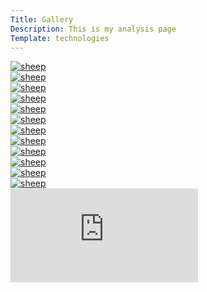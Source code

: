 ```yaml
---
Title: Gallery
Description: This is my analysis page
Template: technologies
---
```


<div class = "box gallery gallery-wrap">

<div class = "r1 gallery-row gallery-columns">

<div class = "c1">

<a target="_blank" href="%base_url%/img/gallery/IMG_1671.jpg">
<picture>
    <source media="(min-width: 1500px)" srcset="image/gallery/IMG_1671.jpg?w=400&q=60">
    <source media="(min-width: 376px)" srcset="image/gallery/IMG_1671.jpg?w=900&q=50">
    <img src="image/gallery/IMG_1671.jpg?w=300&q=80" alt="sheep">
</picture>
</a>

</div>

<div class = "c2">


<a target="_blank" href="%base_url%/img/gallery/IMG_1669.jpg">
<picture>
    <source media="(min-width: 1500px)" srcset="image/gallery/IMG_1669.jpg?w=400&q=60">
    <source media="(min-width: 376px)" srcset="image/gallery/IMG_1669.jpg?w=900&q=50">
    <img src="image/gallery/IMG_1669.jpg?w=300&q=80" alt="sheep">
</picture>
</a>

</div>

<div class = "c3">

<a target="_blank" href="%base_url%/img/gallery/IMG_1672.jpg">
<picture>
    <source media="(min-width: 1500px)" srcset="image/gallery/IMG_1672.jpg?w=400&q=60">
    <source media="(min-width: 376px)" srcset="image/gallery/IMG_1672.jpg?w=900&q=50">
    <img src="image/gallery/IMG_1672.jpg?w=300&q=80" alt="sheep">
</picture>
</a>

</div>

</div>

<div class = "r2 gallery-row gallery-columns">

<div class = "c1">

<a target="_blank" href="%base_url%/img/gallery/IMG_2566.jpg">
<picture>
    <source media="(min-width: 1500px)" srcset="image/gallery/IMG_2566.jpg?w=400&q=60">
    <source media="(min-width: 376px)" srcset="image/gallery/IMG_2566.jpg?w=900&q=50">
    <img src="image/gallery/IMG_2566.jpg?w=300&q=80" alt="sheep">
</picture>
</a>

</div>

<div class = "c2">

<a target="_blank" href="%base_url%/img/gallery/IMG_2472.jpg">
<picture>
    <source media="(min-width: 1500px)" srcset="image/gallery/IMG_2472.jpg?w=400&q=60">
    <source media="(min-width: 376px)" srcset="image/gallery/IMG_2472.jpg?w=900&q=50">
    <img src="image/gallery/IMG_2472.jpg?w=300&q=80" alt="sheep">
</picture>
</a>

</div>

<div class = "c3">

<a target="_blank" href="%base_url%/img/gallery/IMG_2441.jpg">
<picture>
    <source media="(min-width: 1500px)" srcset="image/gallery/IMG_2441.jpg?w=400&q=60">
    <source media="(min-width: 376px)" srcset="image/gallery/IMG_2441.jpg?w=900&q=50">
    <img src="image/gallery/IMG_2441.jpg?w=300&q=80" alt="sheep">
</picture>
</a>

</div>


</div>


<div class = "r3 gallery-row gallery-columns">

<div class = "c1">

<a target="_blank" href="%base_url%/img/gallery/IMG_2440.jpg">
<picture>
    <source media="(min-width: 1500px)" srcset="image/gallery/IMG_2440.jpg?w=400&q=60">
    <source media="(min-width: 376px)" srcset="image/gallery/IMG_2440.jpg?w=900&q=50">
    <img src="image/gallery/IMG_2440.jpg?w=300&q=80" alt="sheep">
</picture>
</a>

</div>

<div class = "c2">

<a target="_blank" href="%base_url%/img/gallery/IMG_2422.jpg">
<picture>
    <source media="(min-width: 1500px)" srcset="image/gallery/IMG_2422.jpg?w=400&q=60">
    <source media="(min-width: 376px)" srcset="image/gallery/IMG_2422.jpg?w=900&q=50">
    <img src="image/gallery/IMG_2422.jpg?w=300&q=80" alt="sheep">
</picture>
</a>

</div>

<div class = "c3">

<a target="_blank" href="%base_url%/img/gallery/IMG_2373.jpg">
<picture>
    <source media="(min-width: 1500px)" srcset="image/gallery/IMG_2373.jpg?w=400&q=60">
    <source media="(min-width: 376px)" srcset="image/gallery/IMG_2373.jpg?w=900&q=50">
    <img src="image/gallery/IMG_2373.jpg?w=300&q=80" alt="sheep">
</picture>
</a>

</div>


</div>

<div class = "r4 gallery-row gallery-columns">

<div class = "c1">

<a target="_blank" href="%base_url%/img/gallery/IMG_2286.jpg">
<picture>
    <source media="(min-width: 1500px)" srcset="image/gallery/IMG_2286.jpg?w=400&q=60">
    <source media="(min-width: 376px)" srcset="image/gallery/IMG_2286.jpg?w=900&q=50">
    <img src="image/gallery/IMG_2286.jpg?w=300&q=80" alt="sheep">
</picture>
</a>

</div>

<div class = "c2">

<a target="_blank" href="%base_url%/img/gallery/IMG_2291.jpg">
<picture>
    <source media="(min-width: 1500px)" srcset="image/gallery/IMG_2291.jpg?w=400&q=60">
    <source media="(min-width: 376px)" srcset="image/gallery/IMG_2291.jpg?w=900&q=50">
    <img src="image/gallery/IMG_2291.jpg?w=300&q=80" alt="sheep">
</picture>
</a>

</div>

<div class = "c3">

<a target="_blank" href="%base_url%/img/gallery/IMG_2285.jpg">
<picture>
    <source media="(min-width: 1500px)" srcset="image/gallery/IMG_2285.jpg?w=400&q=60">
    <source media="(min-width: 376px)" srcset="image/gallery/IMG_2285.jpg?w=900&q=50">
    <img src="image/gallery/IMG_2285.jpg?w=300&q=80" alt="sheep">
</picture>
</a>

</div>

</div>

</div>

<div class="embed-container">
    <iframe src="https://www.youtube.com/embed/Azd7lyJ4918" frameborder="0" allowfullscreen></iframe>
</div>
